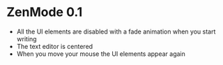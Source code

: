 # ZenMode 0.1

- All the UI elements are disabled with a fade animation when you start writing
- The text editor is centered
- When you move your mouse the UI elements appear again
